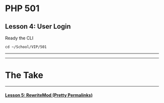# PHP 501
## Lesson 4: User Login

Ready the CLI

`cd ~/School/VIP/501`

___


___

# The Take

___

#### [Lesson 5: RewriteMod (Pretty Permalinks)](https://github.com/inkVerb/vip/blob/master/501-php/Lesson-05.md)

